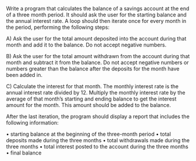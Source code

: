 Write a program that calculates the balance of a savings account at the end of a three month period. It should ask the user for the starting balance and the annual interest rate. A loop should then iterate once for every month in the period, performing the following steps:

A) Ask the user for the total amount deposited into the account during that month and add it to the balance. Do not accept negative numbers.

B) Ask the user for the total amount withdrawn from the account during that
month and subtract it from the balance. Do not accept negative numbers or
numbers greater than the balance after the deposits for the month have been
added in.

C) Calculate the interest for that month. The monthly interest rate is the annual
interest rate divided by 12. Multiply the monthly interest rate by the average of
that month’s starting and ending balance to get the interest amount for the
month. This amount should be added to the balance.

After the last iteration, the program should display a report that includes the following information:

• starting balance at the beginning of the three-month period
• total deposits made during the three months
• total withdrawals made during the three months
• total interest posted to the account during the three months
• final balance
